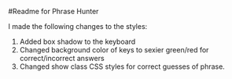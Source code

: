 #Readme for Phrase Hunter

I made the following changes to the styles:

1. Added box shadow to the keyboard
2. Changed background color of keys to sexier green/red for correct/incorrect answers
3. Changed show class CSS styles for correct guesses of phrase.